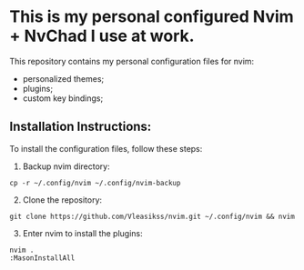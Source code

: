 # This is my personal configured Nvim + NvChad I use at work.
This repository contains my personal configuration files for nvim:
- personalized themes; 
- plugins;
- custom key bindings;


## Installation Instructions:
To install the configuration files, follow these steps:
1. Backup nvim directory:
```
cp -r ~/.config/nvim ~/.config/nvim-backup
```
2. Clone the repository:
```
git clone https://github.com/Vleasikss/nvim.git ~/.config/nvim && nvim
```
3. Enter nvim to install the plugins:
```
nvim .
:MasonInstallAll
```
